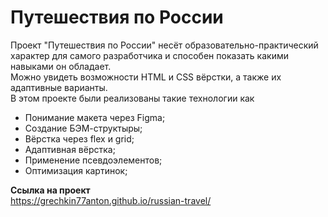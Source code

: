 # Путешествия по России 
Проект "Путешествия по России" несёт образовательно-практический характер для самого разработчика и способен показать какими навыками он обладает.  
Можно увидеть возможности HTML и CSS вёрстки, а также их адаптивные варианты.  
В этом проекте были реализованы такие технологии как  
* Понимание макета через Figma;
* Создание БЭМ-структыры; 
* Вёрстка через flex и grid;
* Адаптивная вёрстка;
* Применение псевдоэлементов;
* Оптимизация картинок;

**Ссылка на проект**  
https://grechkin77anton.github.io/russian-travel/
